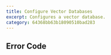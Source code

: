 ```yaml
---
title: Configure Vector Databases
excerpt: Configures a vector database.
category: 64368bb63b18090510bad283
---
```


## Error Code
